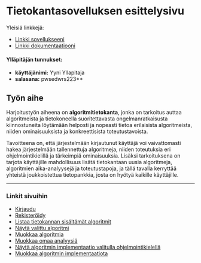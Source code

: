 # Tietokantasovelluksen esittelysivu

Yleisiä linkkejä:

* [Linkki sovellukseeni](https://saaville.users.cs.helsinki.fi/tsoha)
* [Linkki dokumentaatiooni](https://github.com/DeepIntuition/Tsoha/blob/master/doc/dokumentaatio.pdf)

#### Ylläpitäjän tunnukset:
* __käyttäjänimi:__ Yyni Yllapitaja
* __salasana:__ pwsedwrs223**

## Työn aihe

Harjoitustyön aiheena on __algoritmitietokanta__, jonka on tarkoitus auttaa algoritmeista ja tietokoneella suoritettavasta ongelmanratkaisusta kiinnostuneita löytämään helposti ja nopeasti tietoa erilaisista algoritmeista, niiden ominaisuuksista ja konkreettisista toteutustavoista.

Tavoitteena on, että järjestelmään kirjautunut käyttäjä voi vaivattomasti hakea järjestelmään tallennettuja algoritmeja, niiden toteutuksia eri ohjelmointikielillä ja tärkeimpiä ominaisuuksia. Lisäksi tarkoituksena on tarjota käyttäjille mahdollisuus lisätä tietokantaan uusia algoritmeja, algoritmien aika-analyysejä ja toteutustapoja, ja tällä tavalla kerryttää yhteistä joukkoistettua tietopankkia, josta on hyötyä kaikille käyttäjille.

--- 

### Linkit sivuihin 
* [Kirjaudu](https://saaville.users.cs.helsinki.fi/tsoha/login)
* [Rekisteröidy](https://saaville.users.cs.helsinki.fi/tsoha/register)
* [Listaa tietokannan sisältämät algoritmit](https://saaville.users.cs.helsinki.fi/tsoha/index)
* [Näytä valittu algoritmi](https://saaville.users.cs.helsinki.fi/tsoha/algorithm/1)
* [Muokkaa algoritmia](https://saaville.users.cs.helsinki.fi/tsoha/algorithm/modify/1)
* [Muokkaa omaa analyysiä](https://saaville.users.cs.helsinki.fi/tsoha/algorithm/23/analysis/edit/5)
* [Näytä algoritmin implementaatio valitulla ohjelmointikielellä](https://saaville.users.cs.helsinki.fi/tsoha/implementation_show)
* [Muokkaa algoritmin implementaatiota](https://saaville.users.cs.helsinki.fi/tsoha/implementation_modify)


